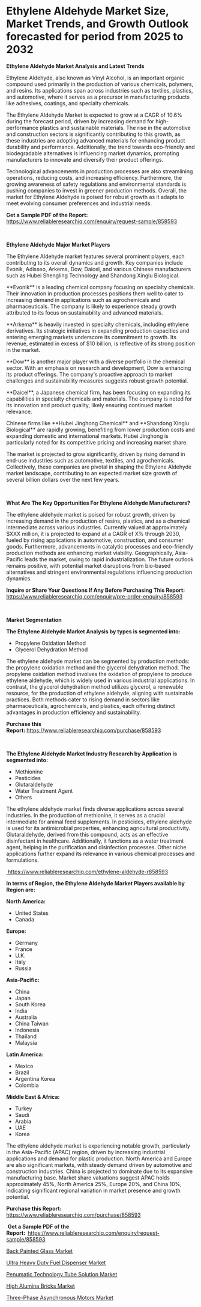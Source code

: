 <p><h1>Ethylene Aldehyde Market Size, Market Trends, and Growth Outlook forecasted for period from 2025 to 2032</h1></p><p><strong>Ethylene Aldehyde Market Analysis and Latest Trends</strong></p>
<p><p>Ethylene Aldehyde, also known as Vinyl Alcohol, is an important organic compound used primarily in the production of various chemicals, polymers, and resins. Its applications span across industries such as textiles, plastics, and automotive, where it serves as a precursor in manufacturing products like adhesives, coatings, and specialty chemicals.</p><p>The Ethylene Aldehyde Market is expected to grow at a CAGR of 10.6% during the forecast period, driven by increasing demand for high-performance plastics and sustainable materials. The rise in the automotive and construction sectors is significantly contributing to this growth, as these industries are adopting advanced materials for enhancing product durability and performance. Additionally, the trend towards eco-friendly and biodegradable alternatives is influencing market dynamics, prompting manufacturers to innovate and diversify their product offerings.</p><p>Technological advancements in production processes are also streamlining operations, reducing costs, and increasing efficiency. Furthermore, the growing awareness of safety regulations and environmental standards is pushing companies to invest in greener production methods. Overall, the market for Ethylene Aldehyde is poised for robust growth as it adapts to meet evolving consumer preferences and industrial needs.</p></p>
<p><strong>Get a Sample PDF of the Report:&nbsp;</strong> <a href="https://www.reliableresearchiq.com/enquiry/request-sample/858593?utm_campaign=1159&utm_medium=2&utm_source=Github&utm_content=ia&utm_term=31032025&utm_id=ethylene-aldehyde">https://www.reliableresearchiq.com/enquiry/request-sample/858593</a></p>
<p>&nbsp;</p>
<p><strong>Ethylene Aldehyde Major Market Players</strong></p>
<p><p>The Ethylene Aldehyde market features several prominent players, each contributing to its overall dynamics and growth. Key companies include Evonik, Adisseo, Arkema, Dow, Daicel, and various Chinese manufacturers such as Hubei Shengling Technology and Shandong Xinglu Biological.</p><p>**Evonik** is a leading chemical company focusing on specialty chemicals. Their innovation in production processes positions them well to cater to increasing demand in applications such as agrochemicals and pharmaceuticals. The company is likely to experience steady growth attributed to its focus on sustainability and advanced materials.</p><p>**Arkema** is heavily invested in specialty chemicals, including ethylene derivatives. Its strategic initiatives in expanding production capacities and entering emerging markets underscore its commitment to growth. Its revenue, estimated in excess of $10 billion, is reflective of its strong position in the market.</p><p>**Dow** is another major player with a diverse portfolio in the chemical sector. With an emphasis on research and development, Dow is enhancing its product offerings. The company's proactive approach to market challenges and sustainability measures suggests robust growth potential.</p><p>**Daicel**, a Japanese chemical firm, has been focusing on expanding its capabilities in specialty chemicals and materials. The company is noted for its innovation and product quality, likely ensuring continued market relevance.</p><p>Chinese firms like **Hubei Jinghong Chemical** and **Shandong Xinglu Biological** are rapidly growing, benefiting from lower production costs and expanding domestic and international markets. Hubei Jinghong is particularly noted for its competitive pricing and increasing market share.</p><p>The market is projected to grow significantly, driven by rising demand in end-use industries such as automotive, textiles, and agrochemicals. Collectively, these companies are pivotal in shaping the Ethylene Aldehyde market landscape, contributing to an expected market size growth of several billion dollars over the next few years.</p></p>
<p>&nbsp;</p>
<p><strong>What Are The Key Opportunities For Ethylene Aldehyde Manufacturers?</strong></p>
<p><p>The ethylene aldehyde market is poised for robust growth, driven by increasing demand in the production of resins, plastics, and as a chemical intermediate across various industries. Currently valued at approximately $XXX million, it is projected to expand at a CAGR of X% through 2030, fueled by rising applications in automotive, construction, and consumer goods. Furthermore, advancements in catalytic processes and eco-friendly production methods are enhancing market viability. Geographically, Asia-Pacific leads the market, owing to rapid industrialization. The future outlook remains positive, with potential market disruptions from bio-based alternatives and stringent environmental regulations influencing production dynamics.</p></p>
<p><strong>Inquire or Share Your Questions If Any Before Purchasing This Report:</strong> <a href="https://www.reliableresearchiq.com/enquiry/pre-order-enquiry/858593?utm_campaign=1159&utm_medium=2&utm_source=Github&utm_content=ia&utm_term=31032025&utm_id=ethylene-aldehyde">https://www.reliableresearchiq.com/enquiry/pre-order-enquiry/858593</a></p>
<p>&nbsp;</p>
<p><strong>Market Segmentation</strong></p>
<p><strong>The Ethylene Aldehyde Market Analysis by types is segmented into:</strong></p>
<p><ul><li>Propylene Oxidation Method</li><li>Glycerol Dehydration Method</li></ul></p>
<p><p>The ethylene aldehyde market can be segmented by production methods: the propylene oxidation method and the glycerol dehydration method. The propylene oxidation method involves the oxidation of propylene to produce ethylene aldehyde, which is widely used in various industrial applications. In contrast, the glycerol dehydration method utilizes glycerol, a renewable resource, for the production of ethylene aldehyde, aligning with sustainable practices. Both methods cater to rising demand in sectors like pharmaceuticals, agrochemicals, and plastics, each offering distinct advantages in production efficiency and sustainability.</p></p>
<p><strong>Purchase this Report:&nbsp;</strong><a href="https://www.reliableresearchiq.com/purchase/858593?utm_campaign=1159&utm_medium=2&utm_source=Github&utm_content=ia&utm_term=31032025&utm_id=ethylene-aldehyde">https://www.reliableresearchiq.com/purchase/858593</a></p>
<p>&nbsp;</p>
<p><strong>The Ethylene Aldehyde Market Industry Research by Application is segmented into:</strong></p>
<p><ul><li>Methionine</li><li>Pesticides</li><li>Glutaraldehyde</li><li>Water Treatment Agent</li><li>Others</li></ul></p>
<p><p>The ethylene aldehyde market finds diverse applications across several industries. In the production of methionine, it serves as a crucial intermediate for animal feed supplements. In pesticides, ethylene aldehyde is used for its antimicrobial properties, enhancing agricultural productivity. Glutaraldehyde, derived from this compound, acts as an effective disinfectant in healthcare. Additionally, it functions as a water treatment agent, helping in the purification and disinfection processes. Other niche applications further expand its relevance in various chemical processes and formulations.</p></p>
<p><a href="https://www.reliableresearchiq.com/ethylene-aldehyde-r858593?utm_campaign=1159&utm_medium=2&utm_source=Github&utm_content=ia&utm_term=31032025&utm_id=ethylene-aldehyde">&nbsp;https://www.reliableresearchiq.com/ethylene-aldehyde-r858593</a></p>
<p><strong>In terms of Region, the Ethylene Aldehyde Market Players available by Region are:</strong></p>
<p>
    <p> <strong> North America: </strong>
        <ul>
            <li>United States</li>
            <li>Canada</li>
        </ul>
        </p> 
    <p> <strong> Europe: </strong>
        <ul>
            <li>Germany</li>
            <li>France</li>
            <li>U.K.</li>
            <li>Italy</li>
            <li>Russia</li>
        </ul>
        </p> 
    <p> <strong> Asia-Pacific: </strong>
        <ul>
            <li>China</li>
            <li>Japan</li>
            <li>South Korea</li>
            <li>India</li>
            <li>Australia</li>
            <li>China Taiwan</li>
            <li>Indonesia</li>
            <li>Thailand</li>
            <li>Malaysia</li>
        </ul>
        </p> 
    <p> <strong> Latin America: </strong>
        <ul>
            <li>Mexico</li>
            <li>Brazil</li>
            <li>Argentina Korea</li>
            <li>Colombia</li>
        </ul>
        </p> 
    <p> <strong> Middle East & Africa: </strong>
        <ul>
            <li>Turkey</li>
            <li>Saudi</li>
            <li>Arabia</li>
            <li>UAE</li>
            <li>Korea</li>
        </ul>
    </p>
    </p>
<p><p>The ethylene aldehyde market is experiencing notable growth, particularly in the Asia-Pacific (APAC) region, driven by increasing industrial applications and demand for plastic production. North America and Europe are also significant markets, with steady demand driven by automotive and construction industries. China is projected to dominate due to its expansive manufacturing base. Market share valuations suggest APAC holds approximately 45%, North America 25%, Europe 20%, and China 10%, indicating significant regional variation in market presence and growth potential.</p></p>
<p><strong>Purchase this Report: </strong><a href="https://www.reliableresearchiq.com/purchase/858593?utm_campaign=1159&utm_medium=2&utm_source=Github&utm_content=ia&utm_term=31032025&utm_id=ethylene-aldehyde">https://www.reliableresearchiq.com/purchase/858593</a></p>
<p>&nbsp;<strong>Get a Sample PDF of the Report:&nbsp;&nbsp;</strong><a href="https://www.reliableresearchiq.com/enquiry/request-sample/858593?utm_campaign=1159&utm_medium=2&utm_source=Github&utm_content=ia&utm_term=31032025&utm_id=ethylene-aldehyde">https://www.reliableresearchiq.com/enquiry/request-sample/858593</a></p>
<p><strong></strong></p>
<p><p><a href="https://github.com/edderkoliso1/Market-Research-Report-List-1/blob/main/back-painted-glass-market.md?utm_campaign=1159&utm_medium=2&utm_source=Github&utm_content=ia&utm_term=31032025&utm_id=ethylene-aldehyde">Back Painted Glass Market</a></p><p><a href="https://www.linkedin.com/pulse/growth-segmentation-124-cagr-forecast-ultra-heavy-ks1ee?utm_campaign=1159&utm_medium=2&utm_source=Github&utm_content=ia&utm_term=31032025&utm_id=ethylene-aldehyde">Ultra Heavy Duty Fuel Dispenser Market</a></p><p><a href="https://www.linkedin.com/pulse/rising-trends-penumatic-technology-tube-solution-xxg8e?utm_campaign=1159&utm_medium=2&utm_source=Github&utm_content=ia&utm_term=31032025&utm_id=ethylene-aldehyde">Penumatic Technology Tube Solution Market</a></p><p><a href="https://github.com/gorbaicodaro/Market-Research-Report-List-1/blob/main/high-alumina-bricks-market.md?utm_campaign=1159&utm_medium=2&utm_source=Github&utm_content=ia&utm_term=31032025&utm_id=ethylene-aldehyde">High Alumina Bricks Market</a></p><p><a href="https://www.linkedin.com/pulse/three-phase-asynchronous-motors-market-revenue-growth-rrsle?utm_campaign=1159&utm_medium=2&utm_source=Github&utm_content=ia&utm_term=31032025&utm_id=ethylene-aldehyde">Three-Phase Asynchronous Motors Market</a></p></p>